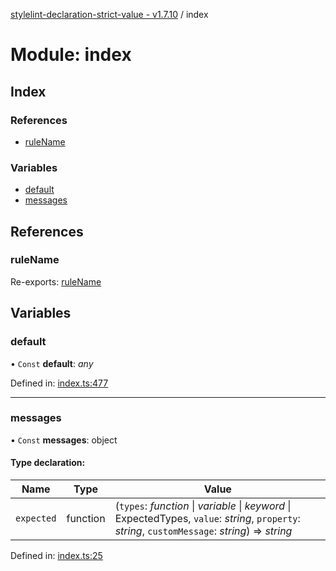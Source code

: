 [stylelint-declaration-strict-value - v1.7.10](../README.md) / index

# Module: index

## Index

### References

* [ruleName](index.md#rulename)

### Variables

* [default](index.md#default)
* [messages](index.md#messages)

## References

### ruleName

Re-exports: [ruleName](defaults.md#rulename)

## Variables

### default

• `Const` **default**: *any*

Defined in: [index.ts:477](https://github.com/AndyOGo/stylelint-declaration-strict-value/blob/8b6bb9a/src/index.ts#L477)

___

### messages

• `Const` **messages**: object

#### Type declaration:

Name | Type | Value |
------ | ------ | ------ |
`expected` | function | (`types`: *function* \| *variable* \| *keyword* \| ExpectedTypes, `value`: *string*, `property`: *string*, `customMessage`: *string*) => *string* |

Defined in: [index.ts:25](https://github.com/AndyOGo/stylelint-declaration-strict-value/blob/8b6bb9a/src/index.ts#L25)
